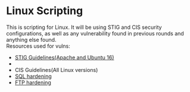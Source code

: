 <h1>Linux Scripting</h1>
This is scripting for Linux. It will be using STIG and CIS security configurations, as well as any vulnerability found in previous rounds and anything else found.
<br>
Resources used for vulns:
<ul>
  <li><a href="https://www.stigviewer.com/stigs">STIG Guidelines(Apache and Ubuntu 16)</a><li>
  <li>CIS Guidelines(All Linux versions)</li>
  <li><a href="https://www.tecklyfe.com/harden-mysql-server/">SQL hardening</a></li>
  <li><a href="https://likegeeks.com/ftp-server-linux/">FTP hardening</a></li>
</ul>
